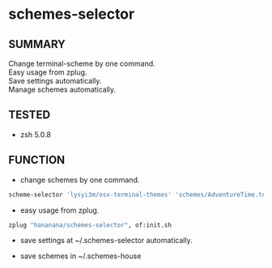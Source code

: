 # schemes-selector

## SUMMARY
Change terminal-scheme by one command.  
Easy usage from zplug.  
Save settings automatically.  
Manage schemes automatically.  

## TESTED

- zsh 5.0.8

## FUNCTION

- change schemes by one command.

```sh
scheme-selector 'lysyi3m/osx-terminal-themes' 'schemes/AdventureTime.terminal'
```

- easy usage from zplug.

```sh
zplug "hananana/schemes-selector", of:init.sh
```

- save settings at ~/.schemes-selector automatically.

- save schemes in ~/.schemes-house
